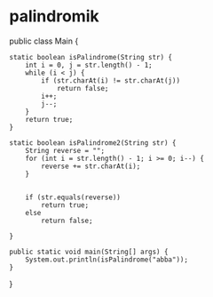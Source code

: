 # palindromik
public class Main {

    static boolean isPalindrome(String str) {
        int i = 0, j = str.length() - 1;
        while (i < j) {
            if (str.charAt(i) != str.charAt(j))
                return false;
            i++;
            j--;
        }
        return true;
    }

    static boolean isPalindrome2(String str) {
        String reverse = "";
        for (int i = str.length() - 1; i >= 0; i--) {
            reverse += str.charAt(i);
        }
        

        if (str.equals(reverse))
            return true;
        else
            return false;
            
    }

    public static void main(String[] args) {
        System.out.println(isPalindrome("abba"));
    }
}
